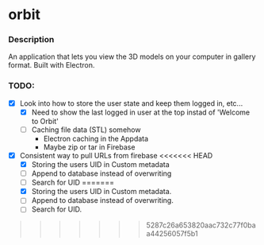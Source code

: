 # orbit

### Description 
An application that lets you view the 3D models on your computer in gallery format. Built with Electron.


### TODO: 
- [x] Look into how to store the user state and keep them logged in, etc...
  - [x] Need to show the last logged in user at the top instad of 'Welcome to Orbit'
  - [ ] Caching file data (STL) somehow
      - Electron caching in the Appdata
      - Maybe zip or tar in Firebase
      
- [x] Consistent way to pull URLs from firebase
<<<<<<< HEAD
  - [x] Storing the users UID in Custom metadata
  - [ ] Append to database instead of overwriting
  - [ ] Search for UID 
=======
  - [x] Storing the users UID in Custom metadata.
  - [ ] Append to database instead of overwriting.
  - [ ] Search for UID. 
>>>>>>> 5287c26a653820aac732c77f0baa44256057f5b1
